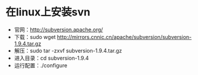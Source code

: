# 在linux上安装svn

- 官网：http://subversion.apache.org/
- 下载：sudo wget http://mirrors.cnnic.cn/apache/subversion/subversion-1.9.4.tar.gz
- 解压：sudo tar -zxvf subversion-1.9.4.tar.gz
- 进入目录：cd subversion-1.9.4
- 运行配置：./configure